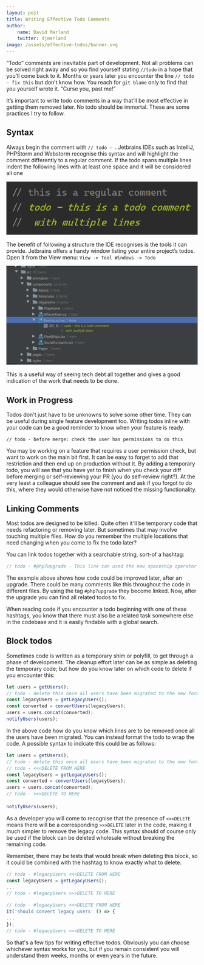 ```yaml
---
layout: post
title: Writing Effective Todo Comments
author: 
    name: David Marland
    twitter: djmarland
image: /assets/effective-todos/banner.svg
---
```


“Todo” comments are inevitable part of development. Not all problems can be solved right away and so you find yourself stating `//todo` in a hope that you’ll come back to it.
Months or years later you encounter the line `// todo – fix this` but don’t know how. You reach for `git blame` only to find that you yourself wrote it. “Curse you, past me!”

It’s important to write todo comments in a way that’ll be most effective in getting them removed later. No todo should be immortal. These are some practices I try to follow.

## Syntax
Always begin the comment with `// todo – `. Jetbrains IDEs such as IntelliJ, PHPStorm and Webstorm recognise this syntax and will highlight the comment differently to a regular comment. If the todo spans multiple lines indent the following lines with at least one space and it will be considered all one
  
[![Screenshot of the todo comment Highlighting in Jetbrains IDEs](/assets/effective-todos/structure.png)](https://tubealert.co.uk)  
  
The benefit of following a structure the IDE recognises is the tools it can provide. Jetbrains offers a handy window listing your entire project’s todos. Open it from the View menu:
`View -> Tool Windows -> Todo`
 
[![Screenshot of the Todo finder in Jetbrains IDEs](/assets/effective-todos/navigator.png)](https://tubealert.co.uk)

This is a useful way of seeing tech debt all together and gives a good indication of the work that needs to be done.

## Work in Progress
Todos don't just have to be unknowns to solve some other time. They can be useful during single feature development too. Writing todos inline with your code can be a good reminder to know when your feature is ready.

```
// todo - before merge: check the user has permissions to do this
```

You may be working on a feature that requires a user permission check, but want to work on the main bit first. It can be easy to forget to add that restriction and then end up on production without it. By adding a temporary todo, you will see that you have yet to finish when you check your diff before merging or self-reviewing your PR (you do self-review right?). At the very least a colleague should see the comment and ask if you forgot to do this, where they would otherwise have not noticed the missing functionality.

## Linking Comments
Most todos are designed to be killed. Quite often it'll be temporary code that needs refactoring or removing later. But sometimes that may involve touching multiple files. How do you remember the multiple locations that need changing when you come to fix the todo later?

You can link todos together with a searchable string, sort-of a hashtag:

```php
// todo - #php7upgrade - This line can used the new spaceship operator
```

The example above shows how code could be improved later, after an upgrade. There could be many comments like this throughout the code in different files. By using the tag `#php7upgrade` they become linked. Now, after the upgrade you can find all related todos to fix.

When reading code if you encounter a todo beginning with one of these hashtags, you know that there must also be a related task somewhere else in the codebase and it is easily findable with a global search.

## Block todos
Sometimes code is written as a temporary shim or polyfill, to get through a phase of development. The cleanup effort later can be as simple as deleting the temporary code; but how do you know later on which code to delete if you encounter this:

```javascript
let users = getUsers();
// todo - delete this once all users have been migrated to the new format
const legacyUsers = getLegacyUsers();
const converted = convertUsers(legacyUsers);
users = users.concat(converted);
notifyUsers(users);
```

In the above code how do you know which lines are to be removed once all the users have been migrated. You can instead format the todo to wrap the code. A possible syntax to indicate this could be as follows:

```javascript
let users = getUsers();
// todo - delete this once all users have been migrated to the new format
// todo - <<<DELETE FROM HERE
const legacyUsers = getLegacyUsers();
const converted = convertUsers(legacyUsers);
users = users.concat(converted);
// todo - >>>DELETE TO HERE

notifyUsers(users);
```

As a developer you will come to recognise that the presence of `<<<DELETE` means there will be a corresponding `>>>DELETE` later in the code, making it much simpler to remove the legacy code. This syntax should of course only be used if the block can be deleted wholesale without breaking the remaining code.

Remember, there may be tests that would break when deleting this block, so it could be combined with the hashtag to know exactly what to delete.

```javascript
// todo - #legacyUsers <<<DELETE FROM HERE
const legacyUsers = getLegacyUsers();
...
// todo - #legacyUsers >>>DELETE TO HERE
```

```javascript
// todo - #legacyUsers <<<DELETE FROM HERE
it('should convert legacy users' () => {
...
});
// todo - #legacyUsers >>>DELETE TO HERE
```

So that's a few tips for writing effective todos. Obviously you can choose whichever syntax works for you, but if you remain consistent you will understand them weeks, months or even years in the future.
